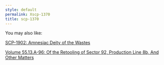 ```yaml
---
style: default
permalink: Xscp-1370
title: scp-1370
---
```

You may also like:

[SCP-1902: Amnesiac Deity of the Wastes](http://scp-wiki.net/scp-1902)

[Volume 55.13.A-96: Of the Retooling of Sector 92, Production Line 8b, And Other Matters](http://scp-wiki.net/v5513a-96)

